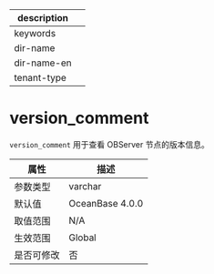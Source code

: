 |description||
|---|---|
|keywords||
|dir-name||
|dir-name-en||
|tenant-type||

# version_comment

`version_comment` 用于查看 OBServer 节点的版本信息。

| **属性** |     **描述**      |
|--------|-----------------|
| 参数类型   | varchar         |
| 默认值    | OceanBase 4.0.0 |
| 取值范围   | N/A             |
| 生效范围   | Global          |
| 是否可修改  | 否               |
